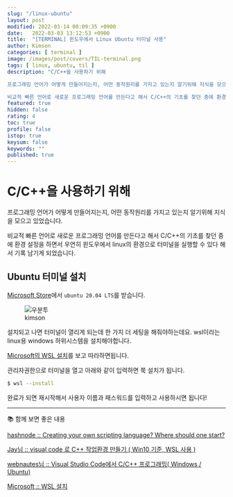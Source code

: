 ```yaml
---
slug: "/linux-ubuntu"
layout: post
modified: 2022-03-14 00:09:35 +0900
date:   2022-03-03 13:12:53 +0900
title:  "[TERMINAL] 윈도우에서 Linux Ubuntu 터미널 사용"
author: Kimson
categories: [ terminal ]
image: /images/post/covers/TIL-terminal.png
tags: [ linux, ubuntu, til ]
description: "C/C++을 사용하기 위해

프로그래밍 언어가 어떻게 만들어지는지, 어떤 동작원리를 가지고 있는지 알기위해 지식을 모으고 있었습니다.

비교적 빠른 언어로 새로운 프로그래밍 언어를 만든다고 해서 C/C++의 기초를 찾던 중에 환경 설정을 하면서 우연히 윈도우에서 linux의 환경으로 터미널을 실행할 수 있다 해서 기록 남기게 되었습니다."
featured: true
hidden: false
rating: 4
toc: true
profile: false
istop: true
keysum: false
keywords: ""
published: true
---
```


# C/C++을 사용하기 위해

프로그래밍 언어가 어떻게 만들어지는지, 어떤 동작원리를 가지고 있는지 알기위해 지식을 모으고 있었습니다.

비교적 빠른 언어로 새로운 프로그래밍 언어를 만든다고 해서 C/C++의 기초를 찾던 중에 환경 설정을 하면서 우연히 윈도우에서 linux의 환경으로 터미널을 실행할 수 있다 해서 기록 남기게 되었습니다.

## Ubuntu 터미널 설치

[Microsoft Store](https://www.microsoft.com/ko-kr/search/result.aspx?q=linux&form=MSHOME)에서 `ubuntu 20.04 LTS`를 받습니다.

<figure class="text-center">
<span class="w-inline-block">
   <img src="/images/post/ubuntu/ubuntu01.png" alt="우분투" title="우분투">
   <figcaption>kimson</figcaption>
</span>
</figure>

설치되고 나면 터미널이 열리게 되는데 한 가지 더 세팅을 해줘야하는데요. wsl이라는 linux용 windows 하위시스템을 설치해야합니다.

[Microsoft의 WSL 설치](https://docs.microsoft.com/ko-kr/windows/wsl/install)를 보고 따라하면됩니다.

관리자권한으로 터미널을 열고 아래와 같이 입력하면 쭉 설치가 됩니다.

```sh
$ wsl --install
```

완료가 되면 재시작해서 사용자 이름과 패스워드를 입력하고 사용하시면 됩니다!

-----

📚 함께 보면 좋은 내용

[hashnode :: Creating your own scripting language? Where should one start?](https://hashnode.com/post/creating-your-own-scripting-language-where-should-one-start-ciudleyz70jksvy532q1y4uk7)

[Jay님 :: visual code 로 C++ 작업환경 만들기 ( Win10 기준, WSL 사용 )](https://tiny-jay.tistory.com/5)

[webnautes님 :: Visual Studio Code에서 C/C++ 프로그래밍( Windows / Ubuntu)](https://webnautes.tistory.com/1158)

[Microsoft :: WSL 설치](https://docs.microsoft.com/ko-kr/windows/wsl/install)